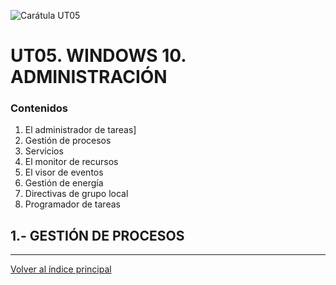 ![Carátula UT05](imgs/caratula_ut05.png)

# UT05. WINDOWS 10. ADMINISTRACIÓN

### Contenidos

1. El administrador de tareas]
2. Gestión de procesos
3. Servicios
4. El monitor de recursos
5. El visor de eventos
6. Gestión de energía
7. Directivas de grupo local
8. Programador de tareas


## 1.- GESTIÓN DE PROCESOS



***
[Volver al índice principal](index_UT05.md)